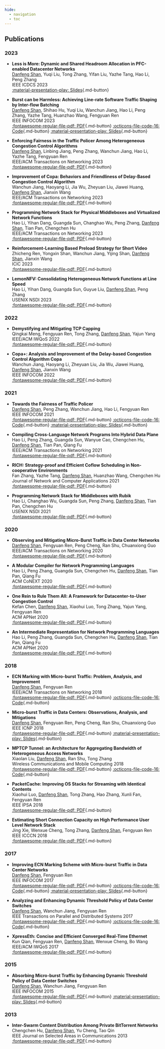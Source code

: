 ```yaml
---
hide:
  - navigation
  - toc
---
```


## Publications

### 2023
- **Less is More: Dynamic and Shared Headroom Allocation in PFC-enabled Datacenter Networks**  
<u>Danfeng Shan</u>, Yuqi Liu, Tong Zhang, Yifan Liu, Yazhe Tang, Hao Li, Peng Zhang  
IEEE ICDCS 2023  
[:material-presentation-play: Slides](assets/slides/icdcs23-dsh-slides.pdf){.md-button}

- **Burst can be Harmless: Achieving Line-rate Software Traffic Shaping by Inter-flow Batching**  
<u>Danfeng Shan</u>, Shihao Hu, Yuqi Liu, Wanchun Jiang, Hao Li, Peng Zhang, Yazhe Tang, Huanzhao Wang, Fengyuan Ren  
IEEE INFOCOM 2023  
[:fontawesome-regular-file-pdf: PDF](https://ieeexplore.ieee.org/abstract/document/10229082){.md-button}
[:octicons-file-code-16: Code](https://github.com/ants-xjtu/FlowBundler){.md-button}
[:material-presentation-play: Slides](assets/slides/infocom23-flowbundler-slides.pdf){.md-button}

- **Enforcing Fairness in the Traffic Policer Among Heterogeneous Congestion Control Algorithms**  
<u>Danfeng Shan</u>, Linbing Jiang, Peng Zhang, Wanchun Jiang, Hao Li, Yazhe Tang, Fengyuan Ren  
IEEE/ACM Transactions on Networking 2023  
[:fontawesome-regular-file-pdf: PDF](https://ieeexplore.ieee.org/document/10154587){.md-button}

- **Improvement of Copa: Behaviors and Friendliness of Delay-Based Congestion Control Algorithm**  
Wanchun Jiang, Haoyang Li, Jia Wu, Zheyuan Liu, Jiawei Huang, <u>Danfeng Shan</u>, Jianxin Wang  
IEEE/ACM Transactions on Networking 2023  
[:fontawesome-regular-file-pdf: PDF](https://ieeexplore.ieee.org/abstract/document/10163771){.md-button}

- **Programming Network Stack for Physical Middleboxes and Virtualized Network Functions**  
Hao Li, Yihan Dang, Guangda Sun, Changhao Wu, Peng Zhang, <u>Danfeng Shan</u>, Tian Pan, Chengchen Hu  
IEEE/ACM Transactions on Networking 2023  
[:fontawesome-regular-file-pdf: PDF](https://ieeexplore.ieee.org/abstract/document/10273850){.md-button}

- **Reinforcement-Learning Based Preload Strategy for Short Video**  
Zhicheng Ren, Yongxin Shan, Wanchun Jiang, Yijing Shan, <u>Danfeng Shan</u>, Jianxin Wang  
ICIC 2023  
[:fontawesome-regular-file-pdf: PDF](https://link.springer.com/chapter/10.1007/978-981-99-4761-4_28){.md-button}

- **LemonNFV: Consolidating Heterogeneous Network Functions at Line Speed**  
Hao Li, Yihan Dang, Guangda Sun, Guyue Liu, <u>Danfeng Shan</u>, Peng Zhang  
USENIX NSDI 2023  
[:fontawesome-regular-file-pdf: PDF](https://www.usenix.org/system/files/nsdi23-li-hao.pdf){.md-button}


### 2022
- **Demystifying and Mitigating TCP Capping**  
Qingkai Meng, Fengyuan Ren, Tong Zhang, <u>Danfeng Shan</u>, Yajun Yang  
IEEE/ACM IWQoS 2022  
[:fontawesome-regular-file-pdf: PDF](https://ieeexplore.ieee.org/abstract/document/9812892){.md-button}

- **Copa+: Analysis and Improvement of the Delay-based Congestion Control Algorithm Copa**  
Wanchun Jiang, Haoyang Li, Zheyuan Liu, Jia Wu, Jiawei Huang, <u>Danfeng Shan</u>, Jianxin Wang  
IEEE INFOCOM 2022  
[:fontawesome-regular-file-pdf: PDF](https://ieeexplore.ieee.org/abstract/document/9796913){.md-button}


### 2021
- **Towards the Fairness of Traffic Policer**  
<u>Danfeng Shan</u>, Peng Zhang, Wanchun Jiang, Hao Li, Fengyuan Ren  
IEEE INFOCOM 2021  
[:fontawesome-regular-file-pdf: PDF](https://ieeexplore.ieee.org/abstract/document/9488761){.md-button}
[:octicons-file-code-16: Code](https://github.com/ants-xjtu/FairPolicer){.md-button}
[:material-presentation-play: Slides](assets/slides/infocom21-fairpolicer-slides.pdf){.md-button}

- **Compiling Cross-Language Network Programs Into Hybrid Data Plane**  
Hao Li, Peng Zhang, Guangda Sun, Wanyue Cao, Chengchen Hu, <u>Danfeng Shan</u>, Tian Pan, Qiang Fu  
IEEE/ACM Transactions on Networking 2021  
[:fontawesome-regular-file-pdf: PDF](https://ieeexplore.ieee.org/abstract/document/9648264){.md-button}

- **RICH: Strategy-proof and Efficient Coflow Scheduling in Non-cooperative Environments**  
Fan Zhang, Yazhe Tang, <u>Danfeng Shan</u>, Huanzhao Wang, Chengchen Hu  
Journal of Network and Computer Applications 2021  
[:fontawesome-regular-file-pdf: PDF](https://www.sciencedirect.com/science/article/pii/S1084804521002319){.md-button}

- **Programming Network Stack for Middleboxes with Rubik**  
Hao Li, Changhao Wu, Guangda Sun, Peng Zhang, <u>Danfeng Shan</u>, Tian Pan, Chengchen Hu  
USENIX NSDI 2021  
[:fontawesome-regular-file-pdf: PDF](https://www.usenix.org/system/files/nsdi21-li.pdf){.md-button}


### 2020
- **Observing and Mitigating Micro-Burst Traffic in Data Center Networks**  
<u>Danfeng Shan</u>, Fengyuan Ren, Peng Cheng, Ran Shu, Chuanxiong Guo  
IEEE/ACM Transactions on Networking 2020  
[:fontawesome-regular-file-pdf: PDF](https://ieeexplore.ieee.org/abstract/document/8930612){.md-button}

- **A Modular Compiler for Network Programming Languages**  
Hao Li, Peng Zhang, Guangda Sun, Chengchen Hu, <u>Danfeng Shan</u>, Tian Pan, Qiang Fu  
ACM CoNEXT 2020  
[:fontawesome-regular-file-pdf: PDF](https://dl.acm.org/doi/abs/10.1145/3386367.3432063){.md-button}

- **One Rein to Rule Them All: A Framework for Datacenter-to-User Congestion Control**  
Kefan Chen, <u>Danfeng Shan</u>, Xiaohui Luo, Tong Zhang, Yajun Yang, Fengyuan Ren  
ACM APNet 2020  
[:fontawesome-regular-file-pdf: PDF](https://dl.acm.org/doi/abs/10.1145/3411029.3411036){.md-button}

- **An Intermediate Representation for Network Programming Languages**  
Hao Li, Peng Zhang, Guangda Sun, Chengchen Hu, <u>Danfeng Shan</u>, Tian Pan, Qiang Fu  
ACM APNet 2020  
[:fontawesome-regular-file-pdf: PDF](https://dl.acm.org/doi/abs/10.1145/3411029.3411030){.md-button}


### 2018
- **ECN Marking with Micro-burst Traffic: Problem, Analysis, and Improvement**  
<u>Danfeng Shan</u>, Fengyuan Ren  
IEEE/ACM Transactions on Networking 2018  
[:fontawesome-regular-file-pdf: PDF](https://ieeexplore.ieee.org/abstract/document/8372948){.md-button}
[:octicons-file-code-16: Code](https://github.com/dfshan/dpdk-switch/tree/cedm){.md-button}

- **Micro-burst Traffic in Data Centers: Observations, Analysis, and Mitigations**  
<u>Danfeng Shan</u>, Fengyuan Ren, Peng Cheng, Ran Shu, Chuanxiong Guo  
IEEE ICNP 2018  
[:fontawesome-regular-file-pdf: PDF](https://ieeexplore.ieee.org/abstract/document/8526807){.md-button}
[:material-presentation-play: Slides](assets/slides/icnp18-micro-burst-slides.pdf){.md-button}

- **MPTCP Tunnel: an Architecture for Aggregating Bandwidth of Heterogeneous Access Networks**  
Xiaolan Liu, <u>Danfeng Shan</u>, Ran Shu, Tong Zhang  
Wireless Communications and Mobile Computing 2018  
[:fontawesome-regular-file-pdf: PDF](https://downloads.hindawi.com/journals/wcmc/2018/2045760.pdf){.md-button}
[:octicons-file-code-16: Code](https://github.com/dfshan/mptcp-tunnel){.md-button}

- **PacketCache: Improving OS Stacks for Streaming with Identical Contents**  
Xiaohui Luo, <u>Danfeng Shan</u>, Tong Zhang, Hao Zhang, Xunli Fan, Fengyuan Ren  
IEEE IPSA 2018  
[:fontawesome-regular-file-pdf: PDF](https://ieeexplore.ieee.org/abstract/document/8672374){.md-button}

- **Estimating Short Connection Capacity on High Performance User Level Network Stack**  
Jing Xie, Wenxue Cheng, Tong Zhang, <u>Danfeng Shan</u>, Fengyuan Ren  
IEEE ICCCN 2018  
[:fontawesome-regular-file-pdf: PDF](https://ieeexplore.ieee.org/abstract/document/8487397){.md-button}


### 2017
- **Improving ECN Marking Scheme with Micro-burst Traffic in Data Center Networks**  
<u>Danfeng Shan</u>, Fengyuan Ren  
IEEE INFOCOM 2017  
[:fontawesome-regular-file-pdf: PDF](https://ieeexplore.ieee.org/abstract/document/8057181){.md-button}
[:octicons-file-code-16: Code](https://github.com/dfshan/ns2-tso){.md-button}
[:material-presentation-play: Slides](assets/slides/infocom17-cedm-slides.pdf){.md-button}

- **Analyzing and Enhancing Dynamic Threshold Policy of Data Center Switches**  
<u>Danfeng Shan</u>, Wanchun Jiang, Fengyuan Ren  
IEEE Transactions on Parallel and Distributed Systems 2017  
[:fontawesome-regular-file-pdf: PDF](https://ieeexplore.ieee.org/abstract/document/7859368){.md-button}
[:octicons-file-code-16: Code](https://github.com/dfshan/dpdk-switch){.md-button}

- **XpressEth: Concise and Efficient Converged Real-Time Ethernet**  
Kun Qian, Fengyuan Ren, <u>Danfeng Shan</u>, Wenxue Cheng, Bo Wang  
IEEE/ACM IWQoS 2017  
[:fontawesome-regular-file-pdf: PDF](https://ieeexplore.ieee.org/abstract/document/7969129){.md-button}


### 2015
- **Absorbing Micro-burst Traffic by Enhancing Dynamic Threshold Policy of Data Center Switches**  
<u>Danfeng Shan</u>, Wanchun Jiang, Fengyuan Ren  
IEEE INFOCOM 2015  
[:fontawesome-regular-file-pdf: PDF](https://ieeexplore.ieee.org/abstract/document/7218374){.md-button}
[:material-presentation-play: Slides](assets/slides/infocom15-edt-slides.pdf){.md-button}


### 2013
- **Inter-Swarm Content Distribution Among Private BitTorrent Networks**  
Chengchen Hu, <u>Danfeng Shan</u>, Yu Cheng, Tao Qin  
IEEE Journal on Selected Areas in Communications 2013  
[:fontawesome-regular-file-pdf: PDF](https://ieeexplore.ieee.org/abstract/document/6559961){.md-button}

